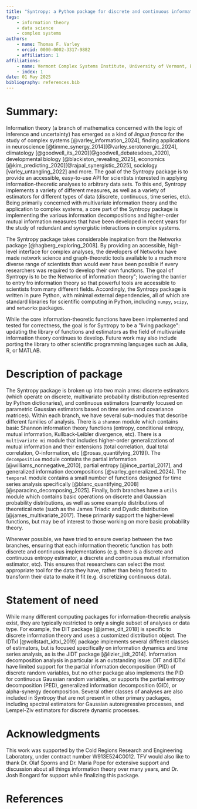 ```yaml
---
title: "Syntropy: a Python package for discrete and continuous information theory."
tags:
    - information theory 
    - data science
    - complex systems 
authors:
    - name: Thomas F. Varley
    - orcid: 0000-0002-3317-9882 
    - affiliation: 1
affiliations:
    - name: Vermont Complex Systems Institute, University of Vermont, Burlington, VT, USA. 
    - index: 1
date: 01 May 2025
bibliography: references.bib
---
```


# Summary:
Information theory (a branch of mathematics concerned with the logic of inference and uncertainty) has emerged as a kind of *lingua franca* for the study of complex systems [@varley_information_2024], finding applications in neuroscience [@timme_synergy_2014][@varley_serotonergic_2024], climatology [@goodwell_its_2020][@goodwell_debatesdoes_2020], developmental biology [@blackiston_revealing_2025], economics [@kim_predicting_2020][@rajpal_synergistic_2025], sociology [varley_untangling_2022] and more. 
The goal of the Syntropy package is to provide an accessible, easy-to-use API for scientists interested in applying information-theoretic analyses to arbitrary data sets. 
To this end, Syntropy implements a variety of different measures, as well as a variety of estimators for different types of data (discrete, continuous, time series, etc). 
Being primarily concerned with multivariate information theory and the application to complex systems, a core part of the Syntropy package is implementing the various information decompositions and higher-order mutual information measures that have been developed in recent years for the study of redundant and synergistic interactions in complex systems. 

The Syntropy package takes considerable inspiration from the Networkx package [@hagberg_exploring_2008]. 
By providing an accessible, high-level interface for complex analyses, the developers of Networkx have made network science and graph-theoretic tools available to a much more diverse range of scientists than would ever have been possible if every researchers was required to develop their own functions. 
The goal of Syntropy is to be the Networkx of information theory"; lowering the barrier to entry fro information theory so that powerful tools are accessible to scientists from many different fields. 
Accordingly, the Syntropy package is written in pure Python, with minimal external dependencies, all of which are standard libraries for scientific computing in Python, including ``numpy``, ``scipy``, and ``networkx`` packages. 

While the core information-theoretic functions have been implemented and tested for correctness, the goal is for Syntropy to be a "living package": updating the library of functions and estimators as the field of multivariate information theory continues to develop. Future work may also include porting the library to other scientific programming languages such as Julia, R, or MATLAB. 

# Description of package
The Syntropy package is broken up into two main arms: discrete estimators (which operate on discrete, multivariate probability distribution represented by Python dictionaries), and continuous estimators (currently focused on parametric Gaussian estimators based on time series and covariance matrices). 
Within each branch, we have several sub-modules that describe different families of analysis. 
There is a ``shannon`` module which contains basic Shannon information theory functions (entropy, conditional entropy, mutual information, Kullback-Leibler divergence, etc). 
There is a ``multivariate mi`` module that includes higher-order generalizations of mutual information and their extensions (total correlation, dual total correlation, O-information, etc [@rosas_quantifying_2019]). 
The ``decomposition`` module contains the partial information [@williams_nonnegative_2010], partial entropy [@ince_partial_2017], and generalized information decompositions [@varley_generalized_2024]. 
The ``temporal`` module contains a small number of functions designed for time series analysis specifically [@blanc_quantifying_2008][@sparacino_decomposing_2025]. 
Finally, both branches have a ``utils`` module which contains basic operations on discrete and Gaussian probability distributions, as well as some example distributions of theoretical note (such as the James Triadic and Dyadic distribution [@james_multivariate_2017]. 
These primarily support the higher-level functions, but may be of interest to those working on more basic probability theory.

Wherever possible, we have tried to ensure overlap between the two branches, ensuring that each information theoretic function has both discrete and continuous implementations (e.g. there is a discrete and continuous entropy estimator, a discrete and continuous mutual information estimator, etc). 
This ensures that researchers can select the most appropriate tool for the data they have, rather than being forced to transform their data to make it fit (e.g. discretizing continuous data). 

# Statement of need
While many different computing packages for information-theoretic analysis exist, they are typically restricted to only a single subset of analyses or data type. 
For example, the DIT package [@james_dit_2018] is specific to discrete information theory and uses a customized distribution object. 
The IDTxl [@wollstadt_idtxl_2019] package implements several different classes of estimators, but is focused specifically on information dynamics and time series analysis, as is the JIDT package [@lizier_jidt_2014]. 
Information decomposition analysis in particular is an outstanding issue: DIT and IDTxl have limited support for the partial information decomposition (PID) of discrete random variables, but no other package also implements the PID for continuous Gaussian random variables, or supports the partial entropy decomposition (PED), generalized information decomposition (GID), or alpha-synergy decomposition. 
Several other classes of analyses are also included in Syntropy that are not present in other primary packages, including spectral estimators for Gaussian autoregressive processes, and Lempel-Ziv estimators for discrete dynamic processes. 
 
# Acknowledgments 
This work was supported by the Cold Regions Research and Engineering Laboratory, under contract number W913E524C0012. TFV would also like to thank Dr. Olaf Sporns and Dr. Maria Pope for extensive support and discussion about all things information theory over many years, and Dr. Josh Bongard for support while finalizing this package. 

# References

